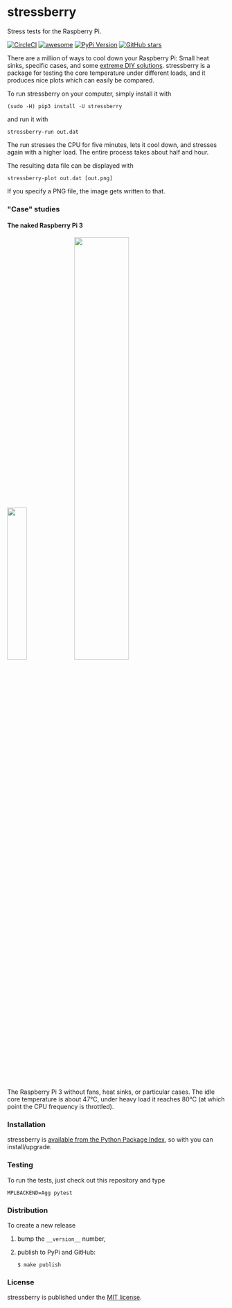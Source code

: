 # stressberry

Stress tests for the Raspberry Pi.

[![CircleCI](https://img.shields.io/circleci/project/github/nschloe/stressberry/master.svg)](https://circleci.com/gh/nschloe/stressberry/tree/master)
[![awesome](https://img.shields.io/badge/awesome-yes-brightgreen.svg)](https://img.shields.io/badge/awesome-yes-brightgreen.svg)
[![PyPi Version](https://img.shields.io/pypi/v/stressberry.svg)](https://pypi.python.org/pypi/stressberry)
[![GitHub stars](https://img.shields.io/github/stars/nschloe/stressberry.svg?style=social&label=Stars&maxAge=2592000)](https://github.com/nschloe/stressberry)

There are a million of ways to cool down your Raspberry Pi: Small heat sinks,
specific cases, and some [extreme DIY solutions](https://youtu.be/WfQMLInuwws).
stressberry is a package for testing the core temperature under different
loads, and it produces nice plots which can easily be compared.

To run stressberry on your computer, simply install it with
```
(sudo -H) pip3 install -U stressberry
```
and run it with
```
stressberry-run out.dat
```
The run stresses the CPU for five minutes, lets it cool down, and stresses
again with a higher load. The entire process takes about half and hour.

The resulting data file can be displayed with
```
stressberry-plot out.dat [out.png]
```
If you specify a PNG file, the image gets written to that.

### "Case" studies

#### The naked Raspberry Pi 3

<img src="https://nschloe.github.io/stressberry/naked-photo.jpg" width="30%">

<img src="https://nschloe.github.io/stressberry/naked-plot.png" width="50%">

The Raspberry Pi 3 without fans, heat sinks, or particular cases. The idle core
temperature is about 47°C, under heavy load it reaches 80°C (at which point the
CPU frequency is throttled).

### Installation

stressberry is [available from the Python Package Index](https://pypi.python.org/pypi/stressberry/),
so with
you can install/upgrade.

### Testing

To run the tests, just check out this repository and type
```
MPLBACKEND=Agg pytest
```

### Distribution

To create a new release

1. bump the `__version__` number,

2. publish to PyPi and GitHub:
    ```
    $ make publish
    ```

### License
stressberry is published under the [MIT license](https://en.wikipedia.org/wiki/MIT_License).
